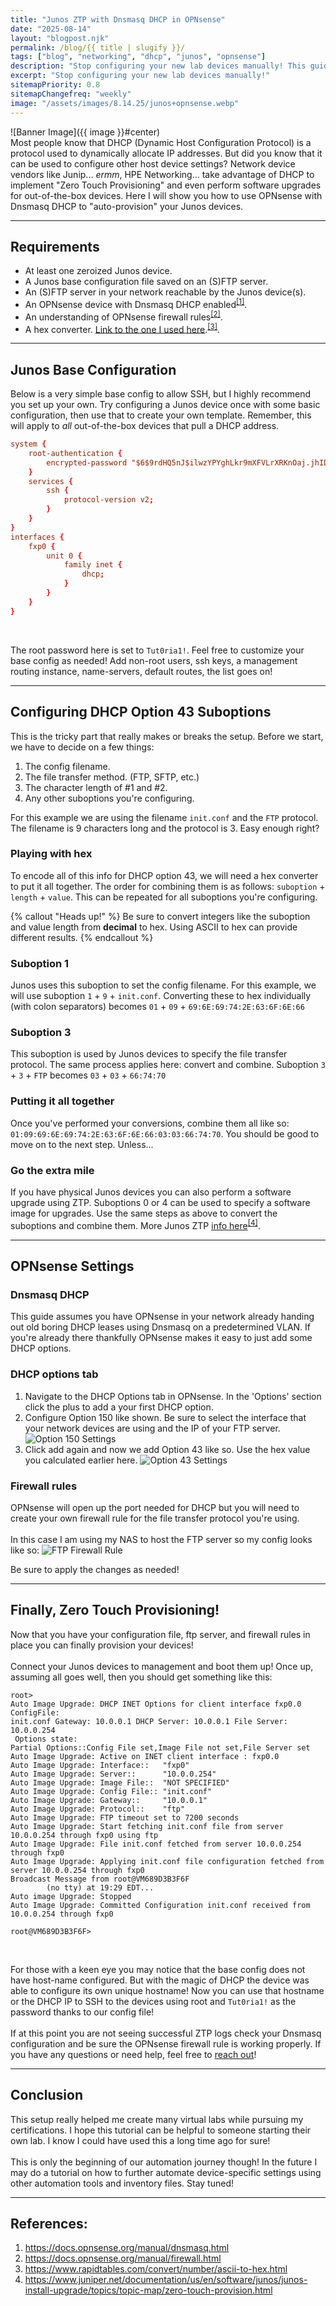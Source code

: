 ```yaml
---
title: "Junos ZTP with Dnsmasq DHCP in OPNsense"
date: "2025-08-14"
layout: "blogpost.njk"
permalink: /blog/{{ title | slugify }}/
tags: ["blog", "networking", "dhcp", "junos", "opnsense"]
description: "Stop configuring your new lab devices manually! This guide will show you how to 'Zero Touch' provision Junos devices!"
excerpt: "Stop configuring your new lab devices manually!"
sitemapPriority: 0.8
sitemapChangefreq: "weekly"
image: "/assets/images/8.14.25/junos+opnsense.webp"
---
```


![Banner Image]({{ image }}#center)
<br/>
Most people know that DHCP (Dynamic Host Configuration Protocol) is a protocol used to dynamically allocate IP addresses. But did you know that it can be used to configure other host device settings? Network device vendors like Junip... *ermm*, HPE Networking... take advantage of DHCP to implement "Zero Touch Provisioning" and even perform software upgrades for out-of-the-box devices. Here I will show you how to use OPNsense with Dnsmasq DHCP to "auto-provision" your Junos devices.

---

## Requirements

* At least one zeroized Junos device.
* A Junos base configuration file saved on an (S)FTP server.
* An (S)FTP server in your network reachable by the Junos device(s).
* An OPNsense device with Dnsmasq DHCP enabled<sup>[[1]](#bottom)</sup>.
* An understanding of OPNsense firewall rules<sup>[[2]](#bottom)</sup>.
* A hex converter. [Link to the one I used here](https://www.rapidtables.com/convert/number/ascii-to-hex.html).<sup>[[3]](#bottom)</sup>.

---

## Junos Base Configuration

Below is a very simple base config to allow SSH, but I highly recommend you set up your own. Try configuring a Junos device once with some basic configuration, then use that to create your own template. Remember, this will apply to *all* out-of-the-box devices that pull a DHCP address.

```conf
system {
    root-authentication {
        encrypted-password "$6$9rdHQ5nJ$ilwzYPYghLkr9mXFVLrXRKnOaj.jhIDwYLT31w0//bunn1JSPUxVNEkGuoBoRinJrMiOKJKLCWsuLmyBcejzD0"; ## SECRET-DATA
    }
    services {
        ssh {
            protocol-version v2;
        }
    }
}
interfaces {
    fxp0 {
        unit 0 {
            family inet {
                dhcp;
            }
        }
    }
}
```
<br>

The root password here is set to `Tut0ria1!`. Feel free to customize your base config as needed! Add non-root users, ssh keys, a management routing instance, name-servers, default routes, the list goes on!

---

## Configuring DHCP Option 43 Suboptions

This is the tricky part that really makes or breaks the setup. Before we start, we have to decide on a few things:

1. The config filename.
2. The file transfer method. (FTP, SFTP, etc.)
3. The character length of #1 and #2.
4. Any other suboptions you're configuring.

For this example we are using the filename `init.conf` and the `FTP` protocol. The filename is 9 characters long and the protocol is 3. Easy enough right?
<br>

### Playing with hex

To encode all of this info for DHCP option 43, we will need a hex converter to put it all together. The order for combining them is as follows: `suboption` + `length` + `value`. This can be repeated for all suboptions you're configuring.

{% callout "Heads up!" %}
Be sure to convert integers like the suboption and value length from <b>decimal</b> to hex. Using ASCII to hex can provide different results.
{% endcallout %}

### Suboption 1

Junos uses this suboption to set the config filename. For this example, we will use suboption `1` + `9` + `init.conf`. Converting these to hex individually (with colon separators) becomes `01` + `09` + `69:6E:69:74:2E:63:6F:6E:66`

### Suboption 3
This suboption is used by Junos devices to specify the file transfer protocol. The same process applies here: convert and combine. Suboption `3` + `3` + `FTP` becomes `03` + `03` + `66:74:70`

### Putting it all together
Once you've performed your conversions, combine them all like so: `01:09:69:6E:69:74:2E:63:6F:6E:66:03:03:66:74:70`. You should be good to move on to the next step. Unless...

### Go the extra mile
If you have physical Junos devices you can also perform a software upgrade using ZTP. Suboptions 0 or 4 can be used to specify a software image for upgrades. Use the same steps as above to convert the suboptions and combine them. More Junos ZTP [info here](https://www.juniper.net/documentation/us/en/software/junos/junos-install-upgrade/topics/topic-map/zero-touch-provision.html)<sup>[[4]](#bottom)</sup>.

---

## OPNsense Settings

### Dnsmasq DHCP

This guide assumes you have OPNsense in your network already handing out old boring DHCP leases using Dnsmasq on a predetermined VLAN. If you're already there thankfully OPNsense makes it easy to just add some DHCP options.

### DHCP options tab

1. Navigate to the DHCP Options tab in OPNsense. In the 'Options' section click the plus to add a your first DHCP option.
2. Configure Option 150 like shown. Be sure to select the interface that your network devices are using and the IP of your FTP server.
![Option 150 Settings](/assets/images/8.14.25/option150.webp)
3. Click add again and now we add Option 43 like so. Use the hex value you calculated earlier here.
![Option 43 Settings](/assets/images/8.14.25/option43.webp)

### Firewall rules

OPNsense will open up the port needed for DHCP but you will need to create your own firewall rule for the file transfer protocol you're using.
<br>
<br>
In this case I am using my NAS to host the FTP server so my config looks like so:
![FTP Firewall Rule](/assets/images/8.14.25/firewallrule.webp)
<br>

Be sure to apply the changes as needed!

---

## Finally, Zero Touch Provisioning!

Now that you have your configuration file, ftp server, and firewall rules in place you can finally provision your devices!
<br>
<br>
Connect your Junos devices to management and boot them up! Once up, assuming all goes well, then you should get something like this:

```log
root> 
Auto Image Upgrade: DHCP INET Options for client interface fxp0.0 ConfigFile:
init.conf Gateway: 10.0.0.1 DHCP Server: 10.0.0.1 File Server: 10.0.0.254
 Options state:
Partial Options::Config File set,Image File not set,File Server set
Auto Image Upgrade: Active on INET client interface : fxp0.0
Auto Image Upgrade: Interface::   "fxp0"
Auto Image Upgrade: Server::      "10.0.0.254"
Auto Image Upgrade: Image File::  "NOT SPECIFIED"
Auto Image Upgrade: Config File:: "init.conf"
Auto Image Upgrade: Gateway::     "10.0.0.1"
Auto Image Upgrade: Protocol::    "ftp"
Auto Image Upgrade: FTP timeout set to 7200 seconds
Auto Image Upgrade: Start fetching init.conf file from server 10.0.0.254 through fxp0 using ftp
Auto Image Upgrade: File init.conf fetched from server 10.0.0.254 through fxp0
Auto Image Upgrade: Applying init.conf file configuration fetched from server 10.0.0.254 through fxp0
Broadcast Message from root@VM689D3B3F6F
        (no tty) at 19:29 EDT...
Auto image Upgrade: Stopped
Auto Image Upgrade: Committed Configuration init.conf received from 10.0.0.254 through fxp0

root@VM689D3B3F6F>
```
<br>

For those with a keen eye you may notice that the base config does not have host-name configured. But with the magic of DHCP the device was able to configure its own unique hostname! Now you can use that hostname or the DHCP IP to SSH to the devices using root and `Tut0ria1!` as the password thanks to our config file!
<br>
<br>
If at this point you are not seeing successful ZTP logs check your Dnsmasq configuration and be sure the OPNsense firewall rule is working properly. If you have any questions or need help, feel free to [reach out](/#contact)!

---

## Conclusion

This setup really helped me create many virtual labs while pursuing my certifications. I hope this tutorial can be helpful to someone starting their own lab. I know I could have used this a long time ago for sure! 
<br>
<br>
This is only the beginning of our automation journey though! In the future I may do a tutorial on how to further automate device-specific settings using other automation tools and inventory files. Stay tuned!

---

## References: 

1. <https://docs.opnsense.org/manual/dnsmasq.html>
2. <https://docs.opnsense.org/manual/firewall.html>
3. <https://www.rapidtables.com/convert/number/ascii-to-hex.html>
4. <https://www.juniper.net/documentation/us/en/software/junos/junos-install-upgrade/topics/topic-map/zero-touch-provision.html>
